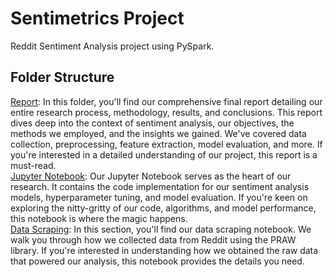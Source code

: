 # Sentimetrics Project
Reddit Sentiment Analysis project using PySpark.

## Folder Structure
[Report](https://github.com/Reddit-Sentimetrics/sentimetrics/blob/main/ENSF%20612%20Final%20Report.pdf):
  In this folder, you'll find our comprehensive final report detailing our entire research process, methodology, results, and conclusions. This report dives deep into the context of sentiment analysis, our objectives, the methods we employed, and the insights we gained. We've covered data collection, preprocessing, feature extraction, model evaluation, and more. If you're interested in a detailed understanding of our project, this report is a must-read.<br>
[Jupyter Notebook](https://github.com/Reddit-Sentimetrics/sentimetrics/blob/main/reddit.ipynb):
  Our Jupyter Notebook serves as the heart of our research. It contains the code implementation for our sentiment analysis models, hyperparameter tuning, and model evaluation. If you're keen on exploring the nitty-gritty of our code, algorithms, and model performance, this notebook is where the magic happens.<br>
[Data Scraping](https://github.com/Reddit-Sentimetrics/sentimetrics/blob/main/reddit_scrape.ipynb):
  In this section, you'll find our data scraping notebook. We walk you through how we collected data from Reddit using the PRAW library. If you're interested in understanding how we obtained the raw data that powered our analysis, this notebook provides the details you need.

